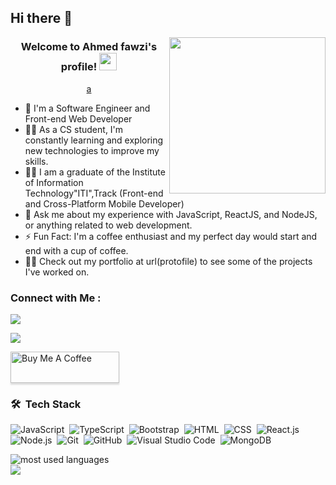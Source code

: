 ## Hi there 👋

<img width="250" align="right" src="https://c.tenor.com/_DOBjnGspYAAAAAM/code-coding.gif">

<h3 align="center">
  Welcome to Ahmed fawzi's profile!
  <img src="https://media.giphy.com/media/hvRJCLFzcasrR4ia7z/giphy.gif" width="28">
</h3>

<!-- Typing SVG by DenverCoder1 - https://github.com/DenverCoder1/readme-typing-svg -->
<p align="center">
  <a href="https://github.com/DenverCoder1/readme-typing-svg"><img src="">a</a>
</p> 

- 🏢 I'm a Software Engineer and Front-end Web Developer 
- 👨‍💻 As a CS student, I'm constantly learning and exploring new technologies to improve my skills.
- 👨‍💻 I am a graduate of the Institute of Information Technology"ITI",Track (Front-end and Cross-Platform Mobile Developer)
- 💬 Ask me about my experience with JavaScript, ReactJS, and NodeJS, or anything related to web development.
- ⚡ Fun Fact: I'm a coffee enthusiast and my perfect day would start and end with a cup of coffee.
- 👨‍💻 Check out my portfolio at url(protofile) to see some of the projects I've worked on.


### Connect with Me :

<a href="www.linkedin.com/in/ahmedfawzy11" target="_blank"><img src="https://media.licdn.com/dms/image/v2/D4E03AQFefT8Ctyd-Fg/profile-displayphoto-shrink_800_800/B4EZNjdsOFG8Ac-/0/1732540550593?e=1740614400&v=beta&t=TDZ98TAY3J1DhNFNjyGVDQ0R3hI4VtvnA-47s0WPLF0"/></a>

<a href="" target="_blank"><img src="https://media.licdn.com/dms/image/v2/D4E03AQFefT8Ctyd-Fg/profile-displayphoto-shrink_800_800/B4EZNjdsOFG8Ac-/0/1732540550593?e=1740614400&v=beta&t=TDZ98TAY3J1DhNFNjyGVDQ0R3hI4VtvnA-47s0WPLF0"/></a>


<a href="https://www.buymeacoffee.com/yousefdergham" target="_blank"><img src="https://cdn.buymeacoffee.com/buttons/v2/lato-orange.png" alt="Buy Me A Coffee" style="height: 50px !important;width: 174px !important;box-shadow: 0px 3px 2px 0px rgba(190, 190, 190, 0.5) !important;-webkit-box-shadow: 0px 3px 2px 0px rgba(190, 190, 190, 0.5) !important;" ></a>

### 🛠 &nbsp;Tech Stack
![JavaScript](https://img.shields.io/badge/-JavaScript-05122A?style=flat&logo=javascript)&nbsp;
![TypeScript](https://img.shields.io/badge/-TypeScript-05122A?style=flat&logo=typescript)&nbsp;
![Bootstrap](https://img.shields.io/badge/-Bootstrap-05122A?style=flat&logo=bootstrap&logoColor=563D7C)&nbsp;
![HTML](https://img.shields.io/badge/-HTML-05122A?style=flat&logo=HTML5)&nbsp;
![CSS](https://img.shields.io/badge/-CSS-05122A?style=flat&logo=CSS3&logoColor=1572B6)&nbsp;
![React.js](https://img.shields.io/badge/-React-05122A?style=flat&logo=react)
![Node.js](https://img.shields.io/badge/-Node.js-05122A?style=flat&logo=node.js&logoColor=339933)&nbsp;
![Git](https://img.shields.io/badge/-Git-05122A?style=flat&logo=git)&nbsp;
![GitHub](https://img.shields.io/badge/-GitHub-05122A?style=flat&logo=github)&nbsp;
![Visual Studio Code](https://img.shields.io/badge/-Visual%20Studio%20Code-05122A?style=flat&logo=visual-studio-code&logoColor=007ACC)&nbsp;
![MongoDB](https://img.shields.io/badge/-MongoDB-05122A?style=flat&logo=MongoDB)&nbsp;






<img align="left" src="https://github-readme-stats.vercel.app/api/top-langs?username=yousefdergham&show_icons=true&locale=en&layout=compact&theme=radical" alt="most used languages" />
<br>
<a href="https://komarev.com/ghpvc/?username=yousefdergham&style=for-the-badge">
    <img src="https://komarev.com/ghpvc/?username=yousefdergham&style=for-the-badge">
</a>
